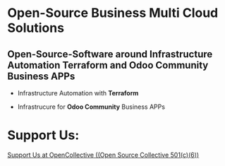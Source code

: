 #  Open-Source Business Multi Cloud Solutions

## Open-Source-Software around Infrastructure Automation **Terraform** and **Odoo Community** Business APPs


- Infrastructure Automation with **Terraform**

- Infrastrucure for **Odoo Community** Business APPs



# Support Us:

[Support Us at OpenCollective ((Open Source Collective 501(c)(6))](https://opencollective.com/terradoo-cloud-community)
